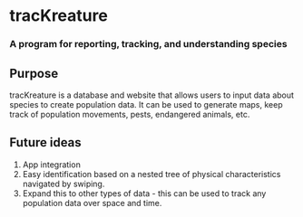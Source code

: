 # tracKreature #
### A program for reporting, tracking, and understanding species ###

## Purpose ##

tracKreature is a database and website that allows users to input data about species to create population data.  It can be used to generate maps, keep track of population movements, pests, endangered animals, etc.  

## Future ideas ##

1. App integration
2. Easy identification based on a nested tree of physical characteristics navigated by swiping.
3. Expand this to other types of data - this can be used to track any population data over space and time.